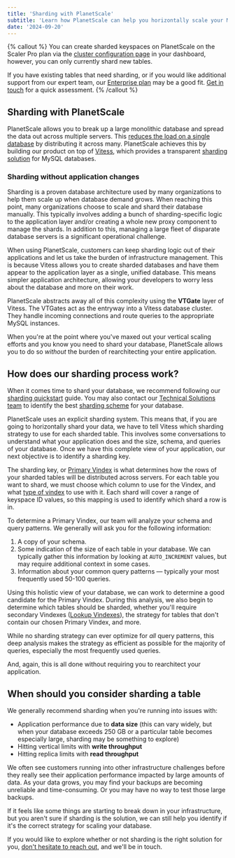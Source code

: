 ```yaml
---
title: 'Sharding with PlanetScale'
subtitle: 'Learn how PlanetScale can help you horizontally scale your MySQL database with our sharding solution.'
date: '2024-09-20'
---
```


{% callout %}
You can create sharded keyspaces on PlanetScale on the Scaler Pro plan via the [cluster configuration page](/docs/concepts/cluster-configuration) in your dashboard, however, you can only currently shard new tables.

If you have existing tables that need sharding, or if you would like additional support from our expert team, our [Enterprise plan](/docs/concepts/planetscale-plans#planetscale-enterprise-plan) may be a good fit. [Get in touch](/contact) for a quick assessment.
{% /callout %}

## Sharding with PlanetScale

PlanetScale allows you to break up a large monolithic database and spread the data out across multiple servers.
This [reduces the load on a single database](/blog/one-million-queries-per-second-with-mysql) by distributing it across many.
PlanetScale achieves this by building our product on top of [Vitess](https://vitess.io/), which provides a transparent [sharding solution](/sharding) for MySQL databases.

### Sharding without application changes

Sharding is a proven database architecture used by many organizations to help them scale up when database demand grows.
When reaching this point, many organizations choose to scale and shard their database manually.
This typically involves adding a bunch of sharding-specific logic to the application layer and/or creating a whole new proxy component to manage the shards.
In addition to this, managing a large fleet of disparate database servers is a significant operational challenge.

When using PlanetScale, customers can keep sharding logic out of their applications and let us take the burden of infrastructure management.
This is because Vitess allows you to create sharded databases and have them appear to the application layer as a single, unified database.
This means simpler application architecture, allowing your developers to worry less about the database and more on their work.

PlanetScale abstracts away all of this complexity using the **VTGate** layer of Vitess.
The VTGates act as the entryway into a Vitess database cluster.
They handle incoming connections and route queries to the appropriate MySQL instances.

When you're at the point where you've maxed out your vertical scaling efforts and you know you need to shard your database, PlanetScale allows you to do so _without_ the burden of rearchitecting your entire application.

## How does our sharding process work?

When it comes time to shard your database, we recommend following our [sharding quickstart](/docs/sharding/sharding-quickstart) guide. You may also
contact our [Technical Solutions team](/contact) to identify the best [sharding scheme](https://vitess.io/docs/reference/features/sharding/#sharding-scheme) for your database.

PlanetScale uses an explicit sharding system.
This means that, if you are going to horizontally shard your data, we have to tell Vitess which sharding strategy to use for each sharded table.
This involves some conversations to understand what your application does and the size, schema, and queries of your database.
Once we have this complete view of your application, our next objective is to identify a sharding key.

The sharding key, or [Primary Vindex](https://vitess.io/docs/reference/features/vindexes) is what determines how the rows of your sharded tables will be distributed across servers.
For each table you want to shard, we must choose which column to use for the Vindex, and what [type of vindex](https://vitess.io/docs/reference/features/vindexes/#predefined-vindexes) to use with it.
Each shard will cover a range of keyspace ID values, so this mapping is used to identify which shard a row is in.

To determine a Primary Vindex, our team will analyze your schema and query patterns. We generally will ask you for the following information:

1. A copy of your schema.
2. Some indication of the size of each table in your database. We can typically gather this information by looking at `AUTO_INCREMENT` values, but may require additional context in some cases.
3. Information about your common query patterns — typically your most frequently used 50-100 queries.

Using this holistic view of your database, we can work to determine a good candidate for the Primary Vindex. During this analysis, we also begin to determine which tables should be sharded, whether you'll require secondary Vindexes ([Lookup Vindexes](https://vitess.io/docs/reference/features/vindexes/#functional-and-lookup-vindex)), the strategy for tables that don't contain our chosen Primary Vindex, and more.

While no sharding strategy can ever optimize for _all_ query patterns, this deep analysis makes the strategy as efficient as possible for the majority of queries, especially the most frequently used queries.

And, again, this is all done without requiring you to rearchitect your application.

## When should you consider sharding a table

We generally recommend sharding when you're running into issues with:

- Application performance due to **data size** (this can vary widely, but when your database exceeds 250 GB or a particular table becomes especially large, sharding may be something to explore)
- Hitting vertical limits with **write throughput**
- Hitting replica limits with **read throughput**

We often see customers running into other infrastructure challenges before they really see their application performance impacted by large amounts of data. As your data grows, you may find your backups are becoming unreliable and time-consuming. Or you may have no way to test those large backups.

If it feels like some things are starting to break down in your infrastructure, but you aren't sure if sharding is the solution, we can still help you identify if it's the correct strategy for scaling your database.

If you would like to explore whether or not sharding is the right solution for you, [don't hesitate to reach out](/contact), and we'll be in touch.
